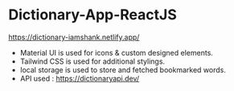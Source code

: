 # Dictionary-App-ReactJS

https://dictionary-iamshank.netlify.app/ 

- Material UI is used for icons & custom designed elements.
- Tailwind CSS is used for additional stylings.
- local storage is used to store and fetched bookmarked words.
- API used : https://dictionaryapi.dev/ 
